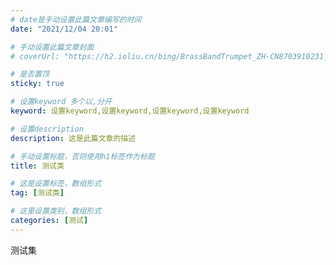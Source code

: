 ```yaml
---
# date是手动设置此篇文章编写的时间
date: "2021/12/04 20:01"

# 手动设置此篇文章封面
# coverUrl: "https://h2.ioliu.cn/bing/BrassBandTrumpet_ZH-CN8703910231_640x480.jpg?imageslim"

# 是否置顶
sticky: true

# 设置keyword 多个以,分开
keyword: 设置keyword,设置keyword,设置keyword,设置keyword

# 设置description
description: 这是此篇文章的描述

# 手动设置标题，否则使用h1标签作为标题
title: 测试类

# 这是设置标签，数组形式
tag: [测试类]

# 这里设置类别，数组形式
categories: [测试]
---
```


测试集


